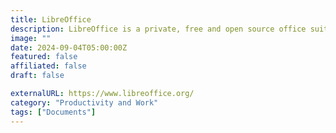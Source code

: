```yaml
---
title: LibreOffice
description: LibreOffice is a private, free and open source office suite compatible with Microsoft Office/365 files.
image: ""
date: 2024-09-04T05:00:00Z
featured: false
affiliated: false
draft: false

externalURL: https://www.libreoffice.org/
category: "Productivity and Work"
tags: ["Documents"]
---
```

